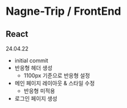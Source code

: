 # Nagne-Trip / FrontEnd

## React



24.04.22
- initial commit
- 반응형 헤더 생성
  -  1100px 기준으로 반응형 설정
- 메인 페이지 레이아웃 & 스타일 수정
  - 반응형 미적용
- 로그인 페이지 생성